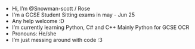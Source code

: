 - Hi, I’m @Snowman-scott / Rose
- I'm a GCSE Student Sitting exams in may - Jun 25
- Any help welcome :D
- I’m currently learning Python, C# and C++ Mainly Python for GCSE OCR
- Pronouns: He/she
- I’m just messing around with code :3
  
<!---
Snowman-scott/Snowman-scott is a ✨ special ✨ repository because its `README.md` (this file) appears on your GitHub profile.
You can click the Preview link to take a look at your changes.
--->
